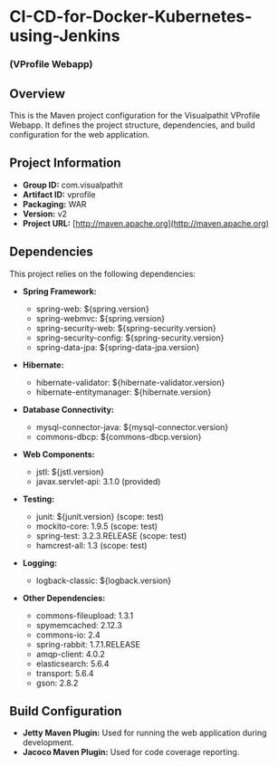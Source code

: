# CI-CD-for-Docker-Kubernetes-using-Jenkins 
### (VProfile Webapp)

## Overview

This is the Maven project configuration for the Visualpathit VProfile Webapp. It defines the project structure, dependencies, and build configuration for the web application.

## Project Information

- **Group ID:** com.visualpathit
- **Artifact ID:** vprofile
- **Packaging:** WAR
- **Version:** v2
- **Project URL:** [http://maven.apache.org](http://maven.apache.org)

## Dependencies

This project relies on the following dependencies:

- **Spring Framework:**
  - spring-web: ${spring.version}
  - spring-webmvc: ${spring.version}
  - spring-security-web: ${spring-security.version}
  - spring-security-config: ${spring-security.version}
  - spring-data-jpa: ${spring-data-jpa.version}

- **Hibernate:**
  - hibernate-validator: ${hibernate-validator.version}
  - hibernate-entitymanager: ${hibernate.version}

- **Database Connectivity:**
  - mysql-connector-java: ${mysql-connector.version}
  - commons-dbcp: ${commons-dbcp.version}

- **Web Components:**
  - jstl: ${jstl.version}
  - javax.servlet-api: 3.1.0 (provided)

- **Testing:**
  - junit: ${junit.version} (scope: test)
  - mockito-core: 1.9.5 (scope: test)
  - spring-test: 3.2.3.RELEASE (scope: test)
  - hamcrest-all: 1.3 (scope: test)

- **Logging:**
  - logback-classic: ${logback.version}

- **Other Dependencies:**
  - commons-fileupload: 1.3.1
  - spymemcached: 2.12.3
  - commons-io: 2.4
  - spring-rabbit: 1.7.1.RELEASE
  - amqp-client: 4.0.2
  - elasticsearch: 5.6.4
  - transport: 5.6.4
  - gson: 2.8.2

## Build Configuration

- **Jetty Maven Plugin:** Used for running the web application during development.
- **Jacoco Maven Plugin:** Used for code coverage reporting.
